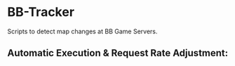 # BB-Tracker
Scripts to detect map changes at BB Game Servers.

## Automatic Execution & Request Rate Adjustment:
